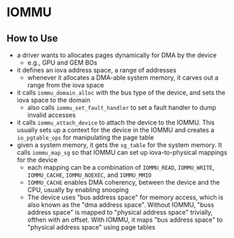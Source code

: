 IOMMU
=====

## How to Use

- a driver wants to allocates pages dynamically for DMA by the device
  - e.g., GPU and GEM BOs
- it defines an iova address space, a range of addresses
  - whenever it allocates a DMA-able system memory, it carves out a range from
    the iova space
- it calls `iommu_domain_alloc` with the bus type of the device, and sets the
  iova space to the domain
  - also calls `iommu_set_fault_handler` to set a fault handler to dump
    invalid accesses
- it calls `iommu_attach_device` to attach the device to the IOMMU.  This
  usually sets up a context for the device in the IOMMU and creates a
  `io_pgtable_ops` for manipulating the page table
- given a system memory, it gets the `sg_table` for the system memory.  It
  calls `iommu_map_sg` so that IOMMU can set up iova-to-physical mappings for
  the device
  - each mapping can be a combination of `IOMMU_READ`, `IOMMU_WRITE`,
    `IOMMU_CACHE`, `IOMMU_NOEXEC`, and `IOMMU_MMIO`
  - `IOMMU_CACHE` enables DMA coherency, between the device and the CPU,
    usually by enabling snooping
  - The device uses "bus address space" for memory access, which is also known
    as the "dma address space".  Without IOMMU, "buss address space" is mapped
    to "physical address space" trivially, ofthen with an offset.  With IOMMU,
    it maps "bus address space" to "physical address space" using page tables
